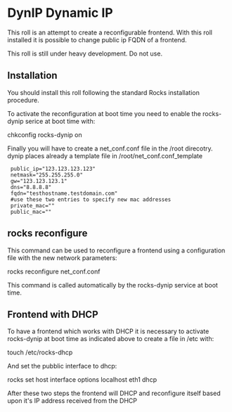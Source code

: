 DynIP Dynamic IP
================

This roll is an attempt to create a reconfigurable frontend.
With this roll installed it is possible to change public ip 
FQDN of a frontend.

This roll is still under heavy development.
Do not use.

Installation
------------

You should install this roll following the standard Rocks installation 
procedure.

To activate the reconfiguration at boot time you need to enable the rocks-dynip 
serice at boot time with:

  chkconfig rocks-dynip on

Finally you will have to create a net\_conf.conf file in the /root direcotry. 
dynip places already a template file in /root/net\_conf.conf_template


```
 public_ip="123.123.123.123"
 netmask="255.255.255.0"
 gw="123.123.123.1"
 dns="8.8.8.8"
 fqdn="testhostname.testdomain.com"
 #use these two entries to specify new mac addresses
 private_mac=""
 public_mac=""
```


rocks reconfigure
-----------------

This command can be used to reconfigure a frontend using a configuration
file with the new network parameters:

   rocks reconfigure net\_conf.conf

This command is called automatically by the rocks-dynip service at boot time.

Frontend with DHCP 
------------------

To have a frontend which works with DHCP it is necessary to activate rocks-dynip at 
boot time as indicated above to create a file in /etc with:

  touch /etc/rocks-dhcp

And set the pubblic interface to dhcp:

  rocks set host interface options localhost eth1 dhcp

After these two steps the frontend will DHCP and reconfigure itself based upon 
it's IP address received from the DHCP






